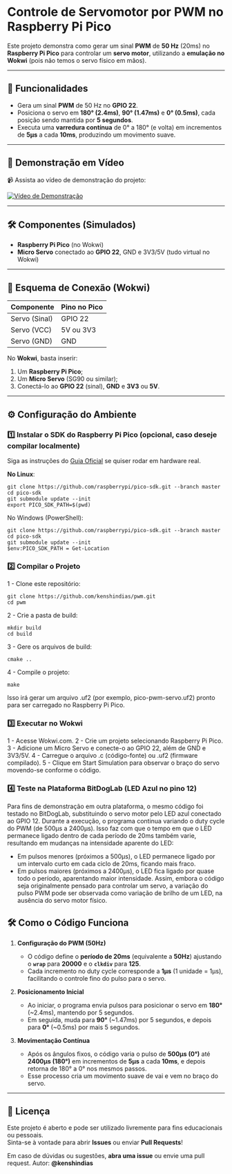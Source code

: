 # Controle de Servomotor por PWM no Raspberry Pi Pico

Este projeto demonstra como gerar um sinal **PWM** de **50 Hz** (20ms) no **Raspberry Pi Pico** para controlar um **servo motor**, utilizando a **emulação no Wokwi** (pois não temos o servo físico em mãos).

---

## 📌 **Funcionalidades**
- Gera um sinal **PWM** de 50 Hz no **GPIO 22**.
- Posiciona o servo em **180° (2.4ms)**, **90° (1.47ms)** e **0° (0.5ms)**, cada posição sendo mantida por **5 segundos**.
- Executa uma **varredura contínua** de 0° a 180° (e volta) em incrementos de **5µs** a cada **10ms**, produzindo um movimento suave.

---

## 🎥 Demonstração em Vídeo
📹 Assista ao vídeo de demonstração do projeto:

[![Vídeo de Demonstração](https://img.youtube.com/vi/OkJHKPgLNPc/0.jpg)](https://www.youtube.com/watch?v=OkJHKPgLNPc)

---

## 🛠 **Componentes (Simulados)**
- **Raspberry Pi Pico** (no Wokwi)  
- **Micro Servo** conectado ao **GPIO 22**, GND e 3V3/5V (tudo virtual no Wokwi)

---

## 🔌 **Esquema de Conexão (Wokwi)**
| Componente    | Pino no Pico |
|---------------|--------------|
| Servo (Sinal) | GPIO 22      |
| Servo (VCC)   | 5V ou 3V3    |
| Servo (GND)   | GND          |

No **Wokwi**, basta inserir:
1. Um **Raspberry Pi Pico**;
2. Um **Micro Servo** (SG90 ou similar);
3. Conectá-lo ao **GPIO 22** (sinal), **GND** e **3V3** ou **5V**.

---

## ⚙ **Configuração do Ambiente**

### **1️⃣ Instalar o SDK do Raspberry Pi Pico** (opcional, caso deseje compilar localmente)
Siga as instruções do [Guia Oficial](https://datasheets.raspberrypi.com/pico/getting-started-with-pico.pdf) se quiser rodar em hardware real.

**No Linux**:
```
git clone https://github.com/raspberrypi/pico-sdk.git --branch master
cd pico-sdk
git submodule update --init
export PICO_SDK_PATH=$(pwd)
```
No Windows (PowerShell):
```
git clone https://github.com/raspberrypi/pico-sdk.git --branch master
cd pico-sdk
git submodule update --init
$env:PICO_SDK_PATH = Get-Location
```

### **2️⃣ Compilar o Projeto**
1 - Clone este repositório: 
```
git clone https://github.com/kenshindias/pwm.git
cd pwm
```
2 - Crie a pasta de build:
```
mkdir build
cd build
```
3 - Gere os arquivos de build:
```
cmake ..
```
4 - Compile o projeto:
```
make
```
Isso irá gerar um arquivo .uf2 (por exemplo, pico-pwm-servo.uf2) pronto para ser carregado no Raspberry Pi Pico.

### **3️⃣ Executar no Wokwi**
1 - Acesse Wokwi.com.
2 - Crie um projeto selecionando Raspberry Pi Pico.
3 - Adicione um Micro Servo e conecte-o ao GPIO 22, além de GND e 3V3/5V.
4 - Carregue o arquivo .c (código-fonte) ou .uf2 (firmware compilado).
5 - Clique em Start Simulation para observar o braço do servo movendo-se conforme o código.

### **4️⃣ Teste na Plataforma BitDogLab (LED Azul no pino 12)**
Para fins de demonstração em outra plataforma, o mesmo código foi testado no BitDogLab, substituindo o servo motor pelo LED azul conectado ao GPIO 12.
Durante a execução, o programa continua variando o duty cycle do PWM (de 500µs a 2400µs). Isso faz com que o tempo em que o LED permanece ligado dentro de cada período de 20ms também varie, resultando em mudanças na intensidade aparente do LED:

- Em pulsos menores (próximos a 500µs), o LED permanece ligado por um intervalo curto em cada ciclo de 20ms, ficando mais fraco.
- Em pulsos maiores (próximos a 2400µs), o LED fica ligado por quase todo o período, aparentando maior intensidade.
Assim, embora o código seja originalmente pensado para controlar um servo, a variação do pulso PWM pode ser observada como variação de brilho de um LED, na ausência do servo motor físico.

## 🛠 **Como o Código Funciona**

1. **Configuração do PWM (50Hz)**  
   - O código define o **período de 20ms** (equivalente a **50Hz**) ajustando o **`wrap`** para **20000** e o **`clkdiv`** para **125**.  
   - Cada incremento no duty cycle corresponde a **1µs** (1 unidade = 1µs), facilitando o controle fino do pulso para o servo.

2. **Posicionamento Inicial**  
   - Ao iniciar, o programa envia pulsos para posicionar o servo em **180°** (~2.4ms), mantendo por 5 segundos.  
   - Em seguida, muda para **90°** (~1.47ms) por 5 segundos, e depois para **0°** (~0.5ms) por mais 5 segundos.

3. **Movimentação Contínua**  
   - Após os ângulos fixos, o código varia o pulso de **500µs (0°)** até **2400µs (180°)** em incrementos de **5µs** a cada **10ms**, e depois retorna de 180° a 0° nos mesmos passos.  
   - Esse processo cria um movimento suave de vai e vem no braço do servo.

---

## 📜 **Licença**
Este projeto é aberto e pode ser utilizado livremente para fins educacionais ou pessoais.  
Sinta-se à vontade para abrir **Issues** ou enviar **Pull Requests**!

Em caso de dúvidas ou sugestões, **abra uma issue** ou envie uma pull request.
Autor: **@kenshindias**
